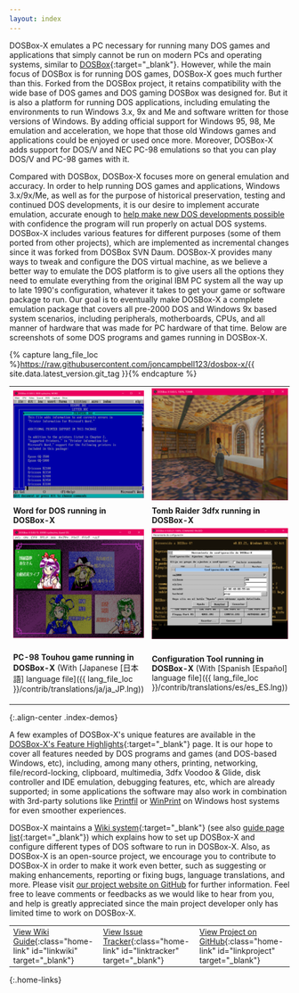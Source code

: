 ```yaml
---
layout: index
---
```


DOSBox-X emulates a PC necessary for running many DOS games and applications that simply cannot be run on modern PCs and operating systems, similar to [DOSBox](http://dosbox.com){:target="_blank"}. However, while the main focus of DOSBox is for running DOS games, DOSBox-X goes much further than this. Forked from the DOSBox project, it retains compatibility with the wide base of DOS games and DOS gaming DOSBox was designed for. But it is also a platform for running DOS applications, including emulating the environments to run Windows 3.x, 9x and Me and software written for those versions of Windows. By adding official support for Windows 95, 98, Me emulation and acceleration, we hope that those old Windows games and applications could be enjoyed or used once more. Moreover, DOSBox-X adds support for DOS/V and NEC PC-98 emulations so that you can play DOS/V and PC-98 games with it.

Compared with DOSBox, DOSBox-X focuses more on general emulation and accuracy. In order to help running DOS games and applications, Windows 3.x/9x/Me, as well as for the purpose of historical preservation, testing and continued DOS developments, it is our desire to implement accurate emulation, accurate enough to [help make new DOS developments possible](newdosdevelopment.html) with confidence the program will run properly on actual DOS systems. DOSBox-X includes various features for different purposes (some of them ported from other projects), which are implemented as incremental changes since it was forked from DOSBox SVN Daum. DOSBox-X provides many ways to tweak and configure the DOS virtual machine, as we believe a better way to emulate the DOS platform is to give users all the options they need to emulate everything from the original IBM PC system all the way up to late 1990's configuration, whatever it takes to get your game or software package to run. Our goal is to eventually make DOSBox-X a complete emulation package that covers all pre-2000 DOS and Windows 9x based system scenarios, including peripherals, motherboards, CPUs, and all manner of hardware that was made for PC hardware of that time. Below are screenshots of some DOS programs and games running in DOSBox-X.

{% capture lang_file_loc %}https://raw.githubusercontent.com/joncampbell123/dosbox-x/{{ site.data.latest_version.git_tag }}{% endcapture %}

|  |   |  |
---|---|---
[![Word for DOS running in DOSBox-X](images/msword.png)](images/msword.png) | [![Tomb Raider 3dfx running in DOSBox-X](images/tomb3d.png)](images/tomb3d.png) | [![Windows 98 guest running in DOSBox-X](images/win98guest.png)](images/win98guest.png)
**Word for DOS running in DOSBox-X** | **Tomb Raider 3dfx running in DOSBox-X** | **Windows 98 guest running in DOSBox-X**
[![PC-98 Touhou game running in DOSBox-X](images/pc98touhou.png)](images/pc98touhou.png) | [![Configuration Tool running in DOSBox-X](images/configtool.png)](images/configtool.png) | [![Traditional Chinese TTF mode in DOSBox-X](images/ttfhe5.png)](images/ttfhe5.png)
**PC-98 Touhou game running in DOSBox-X** (With [Japanese [日本語] language file]({{ lang_file_loc }}/contrib/translations/ja/ja_JP.lng)) | **Configuration Tool running in DOSBox-X** (With [Spanish [Español] language file]({{ lang_file_loc }}/contrib/translations/es/es_ES.lng)) | **Traditional Chinese TTF mode in DOSBox-X** (Chinese [中文] language files: [zh_CN]({{ lang_file_loc }}/contrib/translations/zh/zh_CN.lng) \| [zh_TW]({{ lang_file_loc }}/contrib/translations/zh/zh_TW.lng))
{:.align-center .index-demos}

A few examples of DOSBox-X's unique features are available in the [DOSBox-X's Feature Highlights](wiki/DOSBox%E2%80%90X%E2%80%99s-Feature-Highlights){:target="_blank"} page. It is our hope to cover all features needed by DOS programs and games (and DOS-based Windows, etc), including, among many others, printing, networking, file/record-locking, clipboard, multimedia, 3dfx Voodoo & Glide, disk controller and IDE emulation, debugging features, etc, which are already supported; in some applications the software may also work in combination with 3rd-party solutions like [Printfil](https://www.printfil.com/) or [WinPrint](http://sourceforge.net/projects/winprint/) on Windows host systems for even smoother experiences.

DOSBox-X maintains a [Wiki system](wiki/){:target="_blank"} (see also [guide page list](wiki/guides.html){:target="_blank"}) which explains how to set up DOSBox-X and configure different types of DOS software to run in DOSBox-X. Also, as DOSBox-X is an open-source project, we encourage you to contribute to DOSBox-X in order to make it work even better, such as suggesting or making enhancements, reporting or fixing bugs, language translations, and more. Please visit [our project website on GitHub](https://github.com/joncampbell123/dosbox-x) for further information. Feel free to leave comments or feedbacks as we would like to hear from you, and help is greatly appreciated since the main project developer only has limited time to work on DOSBox-X.

|  |   |  |
---|---|---
| [View Wiki Guide](wiki/){:class="home-link" id="linkwiki" target="_blank"} | [View Issue Tracker](https://github.com/joncampbell123/dosbox-x/issues){:class="home-link" id="linktracker" target="_blank"} | [View Project on GitHub](https://github.com/joncampbell123/dosbox-x){:class="home-link" id="linkproject" target="_blank"} |
{:.home-links}
